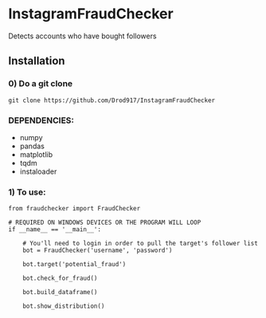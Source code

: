 # InstagramFraudChecker
Detects accounts who have bought followers

## Installation

### 0) Do a git clone
```
git clone https://github.com/Drod917/InstagramFraudChecker
```

### DEPENDENCIES:
* numpy
* pandas
* matplotlib
* tqdm
* instaloader

### 1) To use:
```
from fraudchecker import FraudChecker
```

```
# REQUIRED ON WINDOWS DEVICES OR THE PROGRAM WILL LOOP
if __name__ == '__main__':

    # You'll need to login in order to pull the target's follower list
    bot = FraudChecker('username', 'password')

    bot.target('potential_fraud')

    bot.check_for_fraud()

    bot.build_dataframe()

    bot.show_distribution()
```
